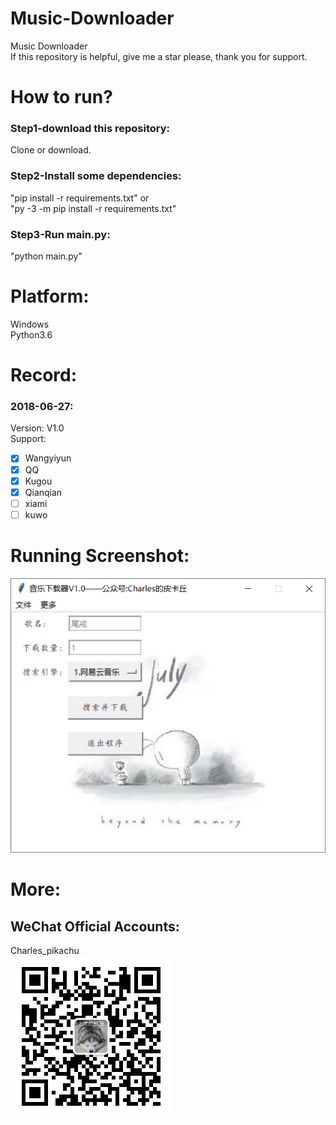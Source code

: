 # Music-Downloader
Music Downloader  
If this repository is helpful, give me a star please, thank you for support.

# How to run?
### Step1-download this repository:
Clone or download.
### Step2-Install some dependencies:
"pip install -r requirements.txt" or  
"py -3 -m pip install -r requirements.txt"  
### Step3-Run main.py:
"python main.py"

# Platform:
Windows  
Python3.6  

# Record:
### 2018-06-27:
Version: V1.0  
Support:
- [x] Wangyiyun
- [x] QQ
- [x] Kugou
- [x] Qianqian
- [ ]  xiami
- [ ]  kuwo

# Running Screenshot:
![img](Screenshot.png)

# More:
## WeChat Official Accounts:
Charles_pikachu  
![img](pikachu.jpg)